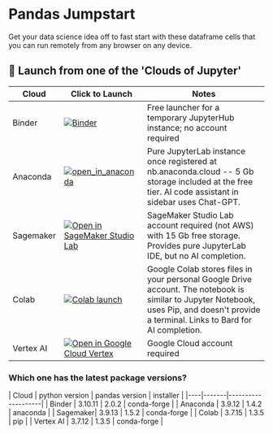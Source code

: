 # Pandas Jumpstart
Get your data science idea off to fast start with these dataframe cells that you can run remotely from any browser on any device.<br>

## :notebook: Launch from one of the 'Clouds of Jupyter'

| Cloud | Click to Launch | Notes |
|----|-------|--------------------|
|   Binder |[![Binder](https://mybinder.org/badge_logo.svg)](https://mybinder.org/v2/gh/qvoice2000/my-pandas/HEAD) | Free launcher for a temporary JupyterHub instance; no account required |
|   Anaconda |[![open_in_anaconda](https://static.anaconda.cloud/content/a22d04e8445b700f28937ab3231b8cded505d0395c63b7a269696722196d5415)](https://anaconda.cloud/api/nbserve/launch_notebook?nb_url=https%3A%2F%2Fraw.githubusercontent.com%2Fqvoice2000%2Fmy-pandas%2Fmain%2Fbasics.ipynb) | Pure JupyterLab instance once registered at nb.anaconda.cloud -- 5 Gb storage included at the free tier. AI code assistant in sidebar uses Chat-GPT.|
|   Sagemaker|  [![Open in SageMaker Studio Lab](https://studiolab.sagemaker.aws/studiolab.svg)](https://studiolab.sagemaker.aws/import/github/qvoice2000/my-pandas/blob/main/basics.ipynb) | SageMaker Studio Lab account required (not AWS) with 15 Gb free storage.  Provides pure JupyterLab IDE, but no AI completion.|
|   Colab |[![Colab launch](https://cloud.google.com/ml-engine/images/colab-logo-32px.png)](https://colab.research.google.com/github/qvoice2000/my-pandas/blob/main/basics.ipynb) | Google Colab stores files in your personal Google Drive account.  The notebook is similar to Jupyter Notebook, uses Pip, and doesn't provide a terminal.  Links to Bard for AI completion. |
|   Vertex AI |  [![Open in Google Cloud Vertex](https://lh3.googleusercontent.com/UiNooY4LUgW_oTvpsNhPpQzsstV5W8F7rYgxgGBD85cWJoLmrOzhVs_ksK_vgx40SHs7jCqkTkCk=e14-rj-sc0xffffff-h130-w32)](https://console.cloud.google.com/vertex-ai/workbench/deploy-notebook?download_url=https://raw.githubusercontent.com/qvoice2000/my-pandas/blob/main/basics.ipynb) | Google Cloud account required |

### Which one has the latest package versions?

| Cloud | python version | pandas version |  installer |
|----|-------|--------------------|
|   Binder | 3.10.11 | 2.0.2 | conda-forge |
|   Anaconda | 3.9.12 | 1.4.2 | anaconda |
|   Sagemaker|  3.9.13 | 1.5.2 | conda-forge |
|   Colab | 3.7.15 | 1.3.5 | pip |
|   Vertex AI |  3.7.12 | 1.3.5 | conda-forge |
